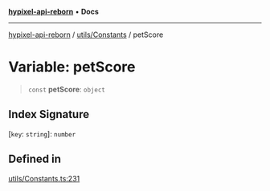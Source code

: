 [**hypixel-api-reborn**](../../../README.md) • **Docs**

***

[hypixel-api-reborn](../../../modules.md) / [utils/Constants](../README.md) / petScore

# Variable: petScore

> `const` **petScore**: `object`

## Index Signature

 \[`key`: `string`\]: `number`

## Defined in

[utils/Constants.ts:231](https://github.com/Kathund/REBORN-docs-TEST/blob/226e7f6a62bb6bca87ef0828ac84e9098d59f860/src/utils/Constants.ts#L231)
